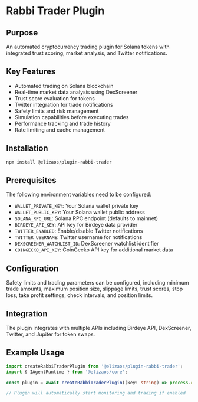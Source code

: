# Rabbi Trader Plugin

## Purpose
An automated cryptocurrency trading plugin for Solana tokens with integrated trust scoring, market analysis, and Twitter notifications.

## Key Features
- Automated trading on Solana blockchain
- Real-time market data analysis using DexScreener
- Trust score evaluation for tokens
- Twitter integration for trade notifications
- Safety limits and risk management
- Simulation capabilities before executing trades
- Performance tracking and trade history
- Rate limiting and cache management

## Installation
```bash
npm install @elizaos/plugin-rabbi-trader
```

## Prerequisites
The following environment variables need to be configured:
- `WALLET_PRIVATE_KEY`: Your Solana wallet private key
- `WALLET_PUBLIC_KEY`: Your Solana wallet public address
- `SOLANA_RPC_URL`: Solana RPC endpoint (defaults to mainnet)
- `BIRDEYE_API_KEY`: API key for Birdeye data provider
- `TWITTER_ENABLED`: Enable/disable Twitter notifications
- `TWITTER_USERNAME`: Twitter username for notifications
- `DEXSCREENER_WATCHLIST_ID`: DexScreener watchlist identifier
- `COINGECKO_API_KEY`: CoinGecko API key for additional market data

## Configuration
Safety limits and trading parameters can be configured, including minimum trade amounts, maximum position size, slippage limits, trust scores, stop loss, take profit settings, check intervals, and position limits.

## Integration
The plugin integrates with multiple APIs including Birdeye API, DexScreener, Twitter, and Jupiter for token swaps.

## Example Usage
```typescript
import createRabbiTraderPlugin from '@elizaos/plugin-rabbi-trader';
import { IAgentRuntime } from '@elizaos/core';

const plugin = await createRabbiTraderPlugin((key: string) => process.env[key], runtime);

// Plugin will automatically start monitoring and trading if enabled
```
